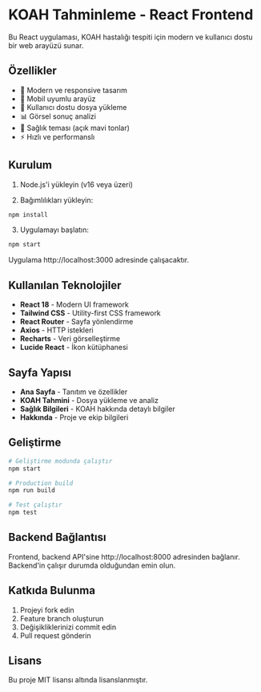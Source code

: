 # KOAH Tahminleme - React Frontend

Bu React uygulaması, KOAH hastalığı tespiti için modern ve kullanıcı dostu bir web arayüzü sunar.

## Özellikler

- 🎨 Modern ve responsive tasarım
- 📱 Mobil uyumlu arayüz
- 🎯 Kullanıcı dostu dosya yükleme
- 📊 Görsel sonuç analizi
- 💙 Sağlık teması (açık mavi tonlar)
- ⚡ Hızlı ve performanslı

## Kurulum

1. Node.js'i yükleyin (v16 veya üzeri)

2. Bağımlılıkları yükleyin:
```bash
npm install
```

3. Uygulamayı başlatın:
```bash
npm start
```

Uygulama http://localhost:3000 adresinde çalışacaktır.

## Kullanılan Teknolojiler

- **React 18** - Modern UI framework
- **Tailwind CSS** - Utility-first CSS framework
- **React Router** - Sayfa yönlendirme
- **Axios** - HTTP istekleri
- **Recharts** - Veri görselleştirme
- **Lucide React** - İkon kütüphanesi

## Sayfa Yapısı

- **Ana Sayfa** - Tanıtım ve özellikler
- **KOAH Tahmini** - Dosya yükleme ve analiz
- **Sağlık Bilgileri** - KOAH hakkında detaylı bilgiler
- **Hakkında** - Proje ve ekip bilgileri

## Geliştirme

```bash
# Geliştirme modunda çalıştır
npm start

# Production build
npm run build

# Test çalıştır
npm test
```

## Backend Bağlantısı

Frontend, backend API'sine http://localhost:8000 adresinden bağlanır.
Backend'in çalışır durumda olduğundan emin olun.

## Katkıda Bulunma

1. Projeyi fork edin
2. Feature branch oluşturun
3. Değişikliklerinizi commit edin
4. Pull request gönderin

## Lisans

Bu proje MIT lisansı altında lisanslanmıştır. 